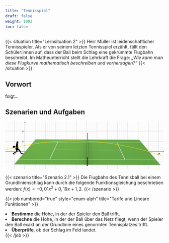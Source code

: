 ```yaml
---
title: "Tennisspiel"
draft: false
weight: 1003
toc: false
---
```


{{< situation title="Lernsituation 2" >}}
    Herr Müller ist leidenschaftlicher Tennisspieler. Als er von seinem letzten Tennisspiel erzählt, fällt den Schüler:innen auf, dass der Ball beim Schlag eine gekrümmte Flugbahn beschreibt. Im Matheunterricht stellt die Lehrkraft die Frage: _„Wie kann man diese Flugkurve mathematisch beschreiben und vorhersagen?“_
{{< /situation >}}

## Vorwort

folgt...

## Szenarien und Aufgaben

![Tennis](Tennis.png)

{{< szenario title="Szenario 2.1" >}}
    Die Flugbahn des Tennisball bei einem Grundlinienschlag kann durch die folgende Funktionsgleichung beschrieben werden:
    $f(x) = -0,01 x^2 + 0,19x + 1,2$.
{{< /szenario >}}

{{< job numbered="true" style="enum-alph" title="Tarife und Lineare Funktionen" >}}
    <li>**Bestimme** die Höhe, in der der Spieler den Ball trifft.</li>
    <li>**Berechne** die Höhe, in der der Ball über das Netz fliegt, wenn der Spieler den Ball exakt an der Grundlinie eines genormten Tennisplatzes trifft.</li>
    <li>**Überprüfe**, ob der Schlag im Feld landet.</li>
{{< /job >}}